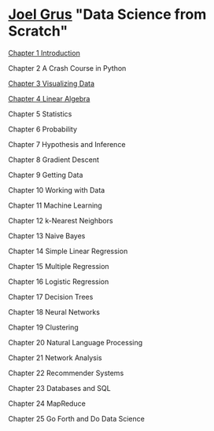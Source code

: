 # [Joel Grus](https://github.com/joelgrus) "Data Science from Scratch"


[Chapter 1 Introduction](https://github.com/anagornaia/data-science-from-scratch/blob/master/Chapter%201.%20Introduction.ipynb)

Chapter 2 A Crash Course in Python

[Chapter 3 Visualizing Data](https://github.com/anagornaia/data-science-from-scratch/blob/master/Chapter%203.%20Visualizing%20Data.ipynb)

[Chapter 4 Linear Algebra](https://github.com/anagornaia/data-science-from-scratch/blob/master/Chapter%204.%20Linear%20Algebra.ipynb)

Chapter 5 Statistics

Chapter 6 Probability

Chapter 7 Hypothesis and Inference

Chapter 8 Gradient Descent

Chapter 9 Getting Data

Chapter 10 Working with Data

Chapter 11 Machine Learning

Chapter 12 k-Nearest Neighbors

Chapter 13 Naive Bayes

Chapter 14 Simple Linear Regression

Chapter 15 Multiple Regression

Chapter 16 Logistic Regression

Chapter 17 Decision Trees

Chapter 18 Neural Networks

Chapter 19 Clustering

Chapter 20 Natural Language Processing

Chapter 21 Network Analysis

Chapter 22 Recommender Systems

Chapter 23 Databases and SQL

Chapter 24 MapReduce

Chapter 25 Go Forth and Do Data Science
